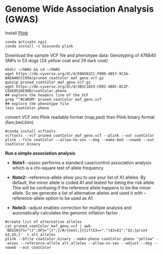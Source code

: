 Genome Wide Association Analysis (GWAS)
=======================================

Install [Plink](https://www.cog-genomics.org/plink)
```
conda activate ngs1
conda install -c bioconda plink 
```

Download the sample VCF file and phenotype data: Genotyping of 476840 SNPs in 53 dogs (24 yellow coat and 29 dark coat)
```
mkdir ~/GWAS && cd ~/GWAS
wget https://de.cyverse.org/dl/d/E0A502CC-F806-4857-9C3A-BAEAA0CCC694/pruned_coatColor_maf_geno.vcf.gz
gunzip pruned_coatColor_maf_geno.vcf.gz
wget https://de.cyverse.org/dl/d/3B5C1853-C092-488C-8C2F-CE6E8526E96B/coatColor.pheno
## explore the headers line of the VCF
grep "^#CHROM" pruned_coatColor_maf_geno.vcf
## explore the phenotype file
less coatColor.pheno
```

convert VCF into Plink readable format (map,ped) then Plink binary format (fam,bed,bim)
```
#conda install vcftools
vcftools --vcf pruned_coatColor_maf_geno.vcf --plink --out coatColor
plink --file coatColor --allow-no-sex --dog --make-bed --noweb --out coatColor.binary
```

**Run a simple association analysis**

  *  **Note1:** –assoc performs a standard case/control association analysis which is a chi-square test of allele frequency.

  *  **Note2:** –reference-allele allow you to use your list of A1 alleles. By default, the minor allele is coded A1 and tested for being the risk allele. This will be confusing if the reference allele happens to be the minor allele. So we generate a list of alternative alleles and used it with –reference-allele option to be used as A1  

  *  **Note3:** –adjust enables correction for multiple analysis and automatically calculates the genomic inflation factor

```
#create list of alternative alleles
cat pruned_coatColor_maf_geno.vcf | awk 'BEGIN{FS="\t";OFS="\t";}/#/{next;}{{if($3==".")$3=$1":"$2;}print $3,$5;}'  > alt_alleles
plink --bfile coatColor.binary --make-pheno coatColor.pheno "yellow" --assoc --reference-allele alt_alleles --allow-no-sex --adjust --dog --noweb --out coatColor
```
